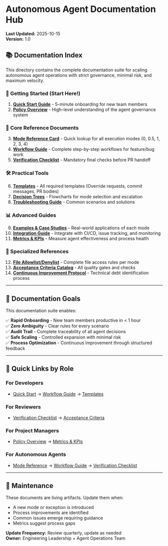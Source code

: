 # Autonomous Agent Documentation Hub

**Last Updated:** 2025-10-15  
**Version:** 1.0

## 📚 Documentation Index

This directory contains the complete documentation suite for scaling autonomous agent operations with strict governance, minimal risk, and maximum velocity.

### 🚀 Getting Started (Start Here!)

1. **[Quick Start Guide](./QUICK_START.md)** - 5-minute onboarding for new team members
2. **[Policy Overview](./POLICY_OVERVIEW.md)** - High-level understanding of the agent governance system

### 📖 Core Reference Documents

3. **[Mode Reference Card](./MODE_REFERENCE.md)** - Quick lookup for all execution modes (0, 0.5, 1, 2, 3, 4)
4. **[Workflow Guide](./WORKFLOW_GUIDE.md)** - Complete step-by-step workflows for feature/bug work
5. **[Verification Checklist](./VERIFICATION_CHECKLIST.md)** - Mandatory final checks before PR handoff

### 🛠️ Practical Tools

6. **[Templates](./TEMPLATES.md)** - All required templates (Override requests, commit messages, PR bodies)
7. **[Decision Trees](./DECISION_TREES.md)** - Flowcharts for mode selection and escalation
8. **[Troubleshooting Guide](./TROUBLESHOOTING.md)** - Common scenarios and solutions

### 📊 Advanced Guides

9. **[Examples & Case Studies](./EXAMPLES.md)** - Real-world applications of each mode
10. **[Integration Guide](./INTEGRATION_GUIDE.md)** - Integrate with CI/CD, issue tracking, and monitoring
11. **[Metrics & KPIs](./METRICS.md)** - Measure agent effectiveness and process health

### 🎯 Specialized References

12. **[File Allowlist/Denylist](./FILE_RULES.md)** - Complete file access rules per mode
13. **[Acceptance Criteria Catalog](./ACCEPTANCE_CRITERIA.md)** - All quality gates and checks
14. **[Continuous Improvement Protocol](./CONTINUOUS_IMPROVEMENT.md)** - Technical debt identification process

---

## 🎯 Documentation Goals

This documentation suite enables:

✅ **Rapid Onboarding** - New team members productive in < 1 hour  
✅ **Zero Ambiguity** - Clear rules for every scenario  
✅ **Audit Trail** - Complete traceability of all agent decisions  
✅ **Safe Scaling** - Controlled expansion with minimal risk  
✅ **Process Optimization** - Continuous improvement through structured feedback

---

## 📝 Quick Links by Role

### For Developers
- [Quick Start](./QUICK_START.md) → [Workflow Guide](./WORKFLOW_GUIDE.md) → [Templates](./TEMPLATES.md)

### For Reviewers
- [Verification Checklist](./VERIFICATION_CHECKLIST.md) → [Acceptance Criteria](./ACCEPTANCE_CRITERIA.md)

### For Project Managers
- [Policy Overview](./POLICY_OVERVIEW.md) → [Metrics & KPIs](./METRICS.md)

### For Autonomous Agents
- [Mode Reference](./MODE_REFERENCE.md) → [Workflow Guide](./WORKFLOW_GUIDE.md) → [Verification Checklist](./VERIFICATION_CHECKLIST.md)

---

## 🔄 Maintenance

These documents are living artifacts. Update them when:
- A new mode or exception is introduced
- Process improvements are identified
- Common issues emerge requiring guidance
- Metrics suggest process gaps

**Update Frequency:** Review quarterly, update as needed  
**Owner:** Engineering Leadership + Agent Operations Team
